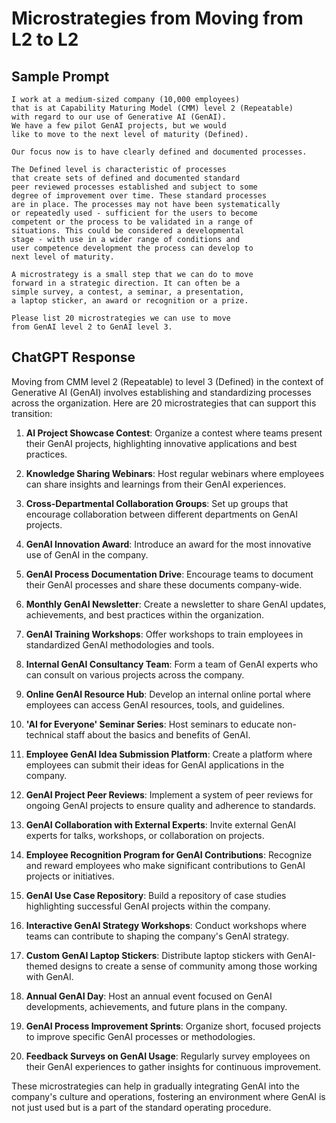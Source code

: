 # Microstrategies from Moving from L2 to L2

## Sample Prompt

```linenums="0"
I work at a medium-sized company (10,000 employees) 
that is at Capability Maturing Model (CMM) level 2 (Repeatable) 
with regard to our use of Generative AI (GenAI). 
We have a few pilot GenAI projects, but we would 
like to move to the next level of maturity (Defined).

Our focus now is to have clearly defined and documented processes.

The Defined level is characteristic of processes 
that create sets of defined and documented standard
peer reviewed processes established and subject to some
degree of improvement over time. These standard processes
are in place. The processes may not have been systematically
or repeatedly used - sufficient for the users to become
competent or the process to be validated in a range of
situations. This could be considered a developmental
stage - with use in a wider range of conditions and
user competence development the process can develop to
next level of maturity.

A microstrategy is a small step that we can do to move 
forward in a strategic direction. It can often be a 
simple survey, a contest, a seminar, a presentation, 
a laptop sticker, an award or recognition or a prize.

Please list 20 microstrategies we can use to move
from GenAI level 2 to GenAI level 3.
```

## ChatGPT Response

Moving from CMM level 2 (Repeatable) to level 3 (Defined) in the context of Generative AI (GenAI) involves establishing and standardizing processes across the organization. Here are 20 microstrategies that can support this transition:

1.  **AI Project Showcase Contest**: Organize a contest where teams present their GenAI projects, highlighting innovative applications and best practices.

2.  **Knowledge Sharing Webinars**: Host regular webinars where employees can share insights and learnings from their GenAI experiences.

3.  **Cross-Departmental Collaboration Groups**: Set up groups that encourage collaboration between different departments on GenAI projects.

4.  **GenAI Innovation Award**: Introduce an award for the most innovative use of GenAI in the company.

5.  **GenAI Process Documentation Drive**: Encourage teams to document their GenAI processes and share these documents company-wide.

6.  **Monthly GenAI Newsletter**: Create a newsletter to share GenAI updates, achievements, and best practices within the organization.

7.  **GenAI Training Workshops**: Offer workshops to train employees in standardized GenAI methodologies and tools.

8.  **Internal GenAI Consultancy Team**: Form a team of GenAI experts who can consult on various projects across the company.

9.  **Online GenAI Resource Hub**: Develop an internal online portal where employees can access GenAI resources, tools, and guidelines.

10.  **'AI for Everyone' Seminar Series**: Host seminars to educate non-technical staff about the basics and benefits of GenAI.

11.  **Employee GenAI Idea Submission Platform**: Create a platform where employees can submit their ideas for GenAI applications in the company.

12.  **GenAI Project Peer Reviews**: Implement a system of peer reviews for ongoing GenAI projects to ensure quality and adherence to standards.

13.  **GenAI Collaboration with External Experts**: Invite external GenAI experts for talks, workshops, or collaboration on projects.

14.  **Employee Recognition Program for GenAI Contributions**: Recognize and reward employees who make significant contributions to GenAI projects or initiatives.

15.  **GenAI Use Case Repository**: Build a repository of case studies highlighting successful GenAI projects within the company.

16.  **Interactive GenAI Strategy Workshops**: Conduct workshops where teams can contribute to shaping the company's GenAI strategy.

17.  **Custom GenAI Laptop Stickers**: Distribute laptop stickers with GenAI-themed designs to create a sense of community among those working with GenAI.

18.  **Annual GenAI Day**: Host an annual event focused on GenAI developments, achievements, and future plans in the company.

19.  **GenAI Process Improvement Sprints**: Organize short, focused projects to improve specific GenAI processes or methodologies.

20.  **Feedback Surveys on GenAI Usage**: Regularly survey employees on their GenAI experiences to gather insights for continuous improvement.

These microstrategies can help in gradually integrating GenAI into the company's culture and operations, fostering an environment where GenAI is not just used but is a part of the standard operating procedure.